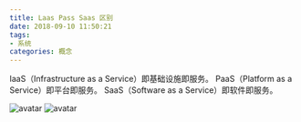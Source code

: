 ```yaml
---
title: Laas Pass Saas 区别
date: 2018-09-10 11:50:21
tags:
- 系统
categories: 概念
---
```

IaaS（Infrastructure as a Service）即基础设施即服务。
PaaS（Platform as a Service）即平台即服务。
SaaS（Software as a Service）即软件即服务。
<!-- more -->

![avatar](../../../../image/pizzalaaspasssaas.jpg)
![avatar](../../../../image/systemlaaspasssaas.jpg)
